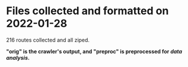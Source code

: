 # Files collected and formatted on 2022-01-28

216 routes collected and all ziped.

**"orig" is the crawler's output, and "preproc" is preprocessed for *data analysis*.**
